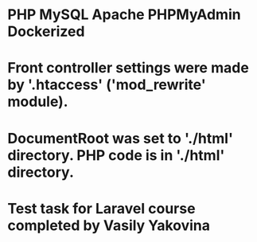 # PHP MySQL Apache PHPMyAdmin Dockerized

# Front controller settings were made by '.htaccess' ('mod_rewrite' module).

# DocumentRoot was set to './html' directory. PHP code is in './html' directory.

# Test task for Laravel course completed by Vasily Yakovina
